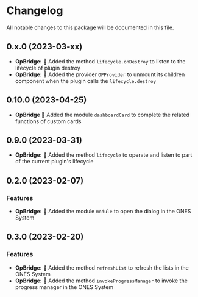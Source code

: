 # Changelog

All notable changes to this package will be documented in this file.

## 0.x.0 (2023-03-xx)

- **OpBridge:** 🌟 Added the method `lifecycle.onDestroy` to listen to the lifecycle of plugin destroy
- **OpBridge:** 🌟 Added the provider `OPProvider` to unmount its children component when the plugin calls the `lifecycle.destroy`

## 0.10.0 (2023-04-25)

- **OpBridge** 🌟 Added the module `dashboardCard` to complete the related functions of custom cards

## 0.9.0 (2023-03-31)

- **OpBridge:** 🌟 Added the method `lifecycle` to operate and listen to part of the current plugin's lifecycle

## 0.2.0 (2023-02-07)

### Features

- **OpBridge:** 🌟 Added the module `module` to open the dialog in the ONES System

## 0.3.0 (2023-02-20)

### Features

- **OpBridge:** 🌟 Added the method `refreshList` to refresh the lists in the ONES System
- **OpBridge:** 🌟 Added the method `invokeProgressManager` to invoke the progress manager in the ONES System
